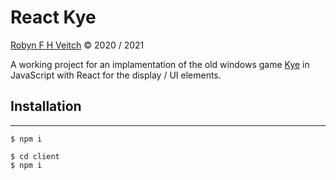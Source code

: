 # React Kye
[Robyn F H Veitch](https://robynveitch.com/) © 2020 / 2021

A working project for an implamentation of the old windows game [Kye](https://en.wikipedia.org/wiki/Kye_(video_game)) in JavaScript with React for the display / UI elements.

## Installation
---

```
$ npm i
```

```
$ cd client
$ npm i
```